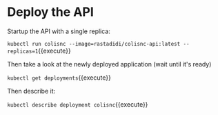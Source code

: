 # Deploy the API

Startup the API with a single replica:

`kubectl run colisnc --image=rastadidi/colisnc-api:latest --replicas=1`{{execute}}

Then take a look at the newly deployed application (wait until it's ready)

`kubectl get deployments`{{execute}}


Then describe it:

`kubectl describe deployment colisnc`{{execute}}